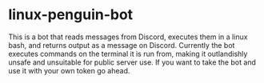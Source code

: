 # linux-penguin-bot

This is a bot that reads messages from Discord, executes them in a linux bash, and returns output as a message on Discord. Currently the bot executes commands on the terminal it is run from, making it outlandishly unsafe and unsuitable for public server use. If you want to take the bot and use it with your own token go ahead. 
